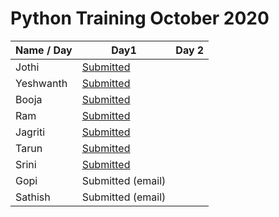 # Python Training October 2020

| Name / Day | Day1 | Day 2 |
| --- | --- | --- |
| Jothi | [Submitted](https://github.com/sanspace/Python-excercise-consolidate.git) | |
| Yeshwanth | [Submitted](https://github.com/Yeshwanth299/python/tree/main/Day_1) | |
| Booja |[Submitted](https://github.com/Booja97/python) | |
| Ram | [Submitted](https://github.com/ram326798/Python_coding) | |
| Jagriti | [Submitted](https://github.com/Jagriti21/Python-Exercises/blob/main/Day1/PracticeAssignment.ipynb) | |
| Tarun | [Submitted](https://github.com/tarunkumarchinni/python-excercises/tree/main/day1) | |
| Srini | [Submitted](https://github.com/srinivasvarma9/Day1-tasks) | |
| Gopi | Submitted (email) | |
| Sathish | Submitted (email) | |
